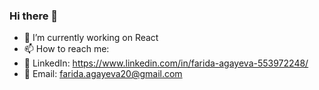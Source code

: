 ### Hi there 👋


- 🔭 I’m currently working on React
- 📫 How to reach me: 
- 🔗 LinkedIn: https://www.linkedin.com/in/farida-agayeva-553972248/
- 📧 Email: farida.agayeva20@gmail.com

